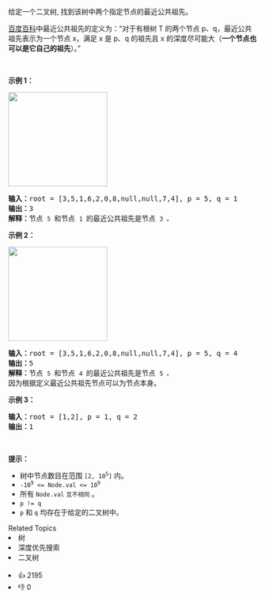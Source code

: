 <p>给定一个二叉树, 找到该树中两个指定节点的最近公共祖先。</p>

<p><a href="https://baike.baidu.com/item/%E6%9C%80%E8%BF%91%E5%85%AC%E5%85%B1%E7%A5%96%E5%85%88/8918834?fr=aladdin" target="_blank">百度百科</a>中最近公共祖先的定义为：“对于有根树 T 的两个节点 p、q，最近公共祖先表示为一个节点 x，满足 x 是 p、q 的祖先且 x 的深度尽可能大（<strong>一个节点也可以是它自己的祖先</strong>）。”</p>

<p>&nbsp;</p>

<p><strong>示例 1：</strong></p> 
<img alt="" src="https://assets.leetcode.com/uploads/2018/12/14/binarytree.png" style="width: 200px; height: 190px;" /> 
<pre>
<strong>输入：</strong>root = [3,5,1,6,2,0,8,null,null,7,4], p = 5, q = 1
<strong>输出：</strong>3
<strong>解释：</strong>节点 <span><code>5 </code></span>和节点 <span><code>1 </code></span>的最近公共祖先是节点 <span><code>3 。</code></span>
</pre>

<p><strong>示例 2：</strong></p> 
<img alt="" src="https://assets.leetcode.com/uploads/2018/12/14/binarytree.png" style="width: 200px; height: 190px;" /> 
<pre>
<strong>输入：</strong>root = [3,5,1,6,2,0,8,null,null,7,4], p = 5, q = 4
<strong>输出：</strong>5
<strong>解释：</strong>节点 <span><code>5 </code></span>和节点 <span><code>4 </code></span>的最近公共祖先是节点 <span><code>5 。</code></span>因为根据定义最近公共祖先节点可以为节点本身。
</pre>

<p><strong>示例 3：</strong></p>

<pre>
<strong>输入：</strong>root = [1,2], p = 1, q = 2
<strong>输出：</strong>1
</pre>

<p>&nbsp;</p>

<p><strong>提示：</strong></p>

<ul> 
 <li>树中节点数目在范围 <code>[2, 10<sup>5</sup>]</code> 内。</li> 
 <li><code>-10<sup>9</sup> &lt;= Node.val &lt;= 10<sup>9</sup></code></li> 
 <li>所有 <code>Node.val</code> <code>互不相同</code> 。</li> 
 <li><code>p != q</code></li> 
 <li><code>p</code> 和 <code>q</code> 均存在于给定的二叉树中。</li> 
</ul>

<div><div>Related Topics</div><div><li>树</li><li>深度优先搜索</li><li>二叉树</li></div></div><br><div><li>👍 2195</li><li>👎 0</li></div>